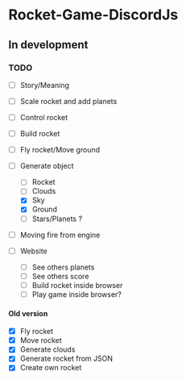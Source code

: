 ﻿# Rocket-Game-DiscordJs
## In development

### TODO
  - [ ] Story/Meaning
  - [ ] Scale rocket and add planets
  - [ ] Control rocket
  - [ ] Build rocket
  - [ ] Fly rocket/Move ground
  - [ ] Generate object
    - [ ] Rocket
    - [ ] Clouds
    - [x] Sky
    - [x] Ground
    - [ ] Stars/Planets ?
  - [ ] Moving fire from engine
  
  - [ ] Website
    - [ ] See others planets
    - [ ] See others score
    - [ ] Build rocket inside browser
    - [ ] Play game inside browser?

#### Old version
  - [x] Fly rocket 
  - [x] Move rocket 
  - [x] Generate clouds 
  - [x] Generate rocket from JSON 
  - [x] Create own rocket
